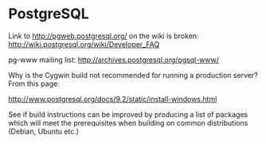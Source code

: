 PostgreSQL
==========

Link to http://pgweb.postgresql.org/ on the wiki is broken: http://wiki.postgresql.org/wiki/Developer_FAQ

pg-www mailing list: http://archives.postgresql.org/pgsql-www/

Why is the Cygwin build not recommended for running a production server? From this page:

http://www.postgresql.org/docs/9.2/static/install-windows.html

See if build instructions can be improved by producing a list of packages which will meet the prerequisites when building on common distributions (Debian, Ubuntu etc.)
